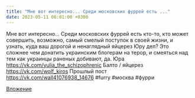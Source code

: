 ```yaml
---
title: "Мне вот интересно... Среди московских фуррей есть ..."
date: 2023-05-11 06:01:00 +0300
---
```


Мне вот интересно... Среди московских фуррей есть кто-то, кто может совершить, возможно, самый смелый поступок в своей жизни, и узнать, куда ваш дорогой и ненаглядный яйцерез Юру дел?
Это сложнее чем донатить украинским блогерам на терор, и смеяться над тем как украинцы раненых добивают, да.
Юра https://vk.com/yulia_the_schizophrenic
Балто / яйцерез https://vk.com/wolf_kiros
Прошлый пост https://vk.com/wall41076938_14676
#furry #москва #фурри

[Вложение](/assets/vk_photos/4/Vwfmw0_7kec.jpg)
